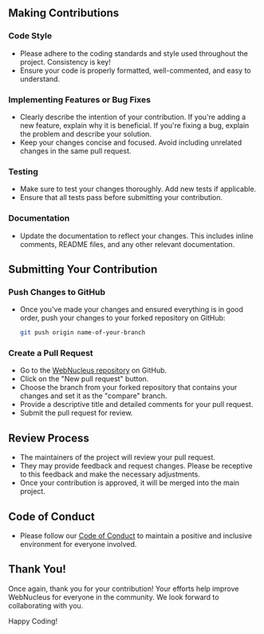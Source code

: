 ## Making Contributions

### Code Style

* Please adhere to the coding standards and style used throughout the project. Consistency is key!
* Ensure your code is properly formatted, well-commented, and easy to understand.

### Implementing Features or Bug Fixes

* Clearly describe the intention of your contribution. If you're adding a new feature, explain why it is beneficial. If you're fixing a bug, explain the problem and describe your solution.
* Keep your changes concise and focused. Avoid including unrelated changes in the same pull request.

### Testing

* Make sure to test your changes thoroughly. Add new tests if applicable.
* Ensure that all tests pass before submitting your contribution.

### Documentation

* Update the documentation to reflect your changes. This includes inline comments, README files, and any other relevant documentation.

## Submitting Your Contribution

### Push Changes to GitHub

* Once you've made your changes and ensured everything is in good order, push your changes to your forked repository on GitHub:
    
    ```sh
    git push origin name-of-your-branch
    ```
    

### Create a Pull Request

* Go to the [WebNucleus repository](https://github.com/keyargo/WebNucleus) on GitHub.
* Click on the "New pull request" button.
* Choose the branch from your forked repository that contains your changes and set it as the "compare" branch.
* Provide a descriptive title and detailed comments for your pull request.
* Submit the pull request for review.

## Review Process

* The maintainers of the project will review your pull request.
* They may provide feedback and request changes. Please be receptive to this feedback and make the necessary adjustments.
* Once your contribution is approved, it will be merged into the main project.

## Code of Conduct

* Please follow our [Code of Conduct](CODE_OF_CONDUCT.md) to maintain a positive and inclusive environment for everyone involved.

## Thank You!

Once again, thank you for your contribution! Your efforts help improve WebNucleus for everyone in the community. We look forward to collaborating with you.

Happy Coding!

